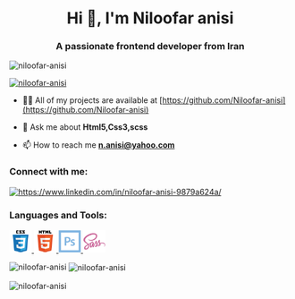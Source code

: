 <h1 align="center">Hi 👋, I'm Niloofar anisi</h1>
<h3 align="center">A passionate frontend developer from Iran</h3>

<p align="left"> <img src="https://komarev.com/ghpvc/?username=niloofar-anisi&label=Profile%20views&color=0e75b6&style=flat" alt="niloofar-anisi" /> </p>

<p align="left"> <a href="https://github.com/ryo-ma/github-profile-trophy"><img src="https://github-profile-trophy.vercel.app/?username=niloofar-anisi" alt="niloofar-anisi" /></a> </p>

- 👨‍💻 All of my projects are available at [https://github.com/Niloofar-anisi](https://github.com/Niloofar-anisi)

- 💬 Ask me about **Html5,Css3,scss**

- 📫 How to reach me **n.anisi@yahoo.com**

<h3 align="left">Connect with me:</h3>
<p align="left">
<a href="https://linkedin.com/in/https://www.linkedin.com/in/niloofar-anisi-9879a624a/" target="blank"><img align="center" src="https://raw.githubusercontent.com/rahuldkjain/github-profile-readme-generator/master/src/images/icons/Social/linked-in-alt.svg" alt="https://www.linkedin.com/in/niloofar-anisi-9879a624a/" height="30" width="40" /></a>
</p>

<h3 align="left">Languages and Tools:</h3>
<p align="left"> <a href="https://www.w3schools.com/css/" target="_blank" rel="noreferrer"> <img src="https://raw.githubusercontent.com/devicons/devicon/master/icons/css3/css3-original-wordmark.svg" alt="css3" width="40" height="40"/> </a> <a href="https://www.w3.org/html/" target="_blank" rel="noreferrer"> <img src="https://raw.githubusercontent.com/devicons/devicon/master/icons/html5/html5-original-wordmark.svg" alt="html5" width="40" height="40"/> </a> <a href="https://www.photoshop.com/en" target="_blank" rel="noreferrer"> <img src="https://raw.githubusercontent.com/devicons/devicon/master/icons/photoshop/photoshop-line.svg" alt="photoshop" width="40" height="40"/> </a> <a href="https://sass-lang.com" target="_blank" rel="noreferrer"> <img src="https://raw.githubusercontent.com/devicons/devicon/master/icons/sass/sass-original.svg" alt="sass" width="40" height="40"/> </a> </p>

<p><img align="left" src="https://github-readme-stats.vercel.app/api/top-langs?username=niloofar-anisi&show_icons=true&locale=en&layout=compact" alt="niloofar-anisi" /></p>

<p>&nbsp;<img align="center" src="https://github-readme-stats.vercel.app/api?username=niloofar-anisi&show_icons=true&locale=en" alt="niloofar-anisi" /></p>

<p><img align="center" src="https://github-readme-streak-stats.herokuapp.com/?user=niloofar-anisi&" alt="niloofar-anisi" /></p>
